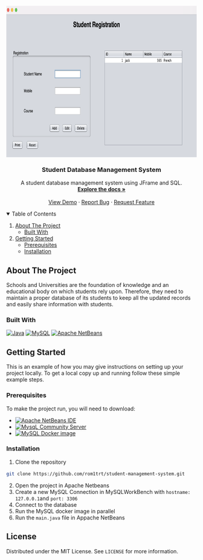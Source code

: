 <!-- PROJECT LOGO -->
<br />
<p align="center">
  <a href="https://github.com/rom1trt/student-management-system">
    <img align=top src="img.png" alt="Logo" width="750" height="400">
  </a>

  <h3 align="center">Student Database Management System</h3>

  <p align="center">
    A student database management system using JFrame and SQL.
    <br />
    <a href="https://github.com/rom1trt/student-management-system"><strong>Explore the docs »</strong></a>
    <br />
    <br />
    <a href="https://github.com/rom1trt/student-management-system">View Demo</a>
    ·
    <a href="https://github.com/rom1trt/student-management-system/issues">Report Bug</a>
    ·
    <a href="https://github.com/rom1trt/student-management-system/issues">Request Feature</a>
  </p>
</p>

<!-- TABLE OF CONTENTS -->
<details open="open">
  <summary>Table of Contents</summary>
  <ol>
    <li>
      <a href="#about-the-project">About The Project</a>
      <ul>
        <li><a href="#built-with">Built With</a></li>
      </ul>
    </li>
    <li>
      <a href="#getting-started">Getting Started</a>
      <ul>
        <li><a href="#prerequisites">Prerequisites</a></li>
        <li><a href="#installation">Installation</a></li>
      </ul>
    </li>
  </ol>
</details>



<!-- ABOUT THE PROJECT -->
## About The Project

Schools and Universities are the foundation of knowledge and an educational body on which students rely upon. Therefore, they need to maintain a proper database of its students to keep all the updated records and easily share information with students.

### Built With

[![Java](https://img.shields.io/badge/Java-ED8B00?style=for-the-badge&logo=Java&logoColor=white)](https://www.java.com/en/)
[![MySQL](https://img.shields.io/badge/MySQL-white?style=for-the-badge&logo=mysql&logoColor=black)](https://www.mysql.com/en/)
[![Apache NetBeans](https://img.shields.io/badge/apache%20netbeans-1B6AC6?style=for-the-badge&logo=apache%20netbeans%20IDE&logoColor=white)](https://netbeans.apache.org/)


<!-- GETTING STARTED -->
## Getting Started

This is an example of how you may give instructions on setting up your project locally.
To get a local copy up and running follow these simple example steps.

### Prerequisites
To make the project run, you will need to download:
* [![Apache NetBeans IDE](https://img.shields.io/badge/apache%20netbeans-1B6AC6?style=for-the-badge&logo=apache%20netbeans%20IDE&logoColor=white)](https://netbeans.apache.org/)
* [![MysqL Community Server](https://img.shields.io/badge/MySQL-005C84?style=for-the-badge&logo=mysql&logoColor=white)](https://dev.mysql.com/downloads/mysql/)
* [![MySQL Docker image](https://img.shields.io/badge/docker-blue?style=for-the-badge&logo=docker&logoColor=white)](https://hub.docker.com/_/mysql)


### Installation

1. Clone the repository 
```sh
git clone https://github.com/rom1trt/student-management-system.git
```
2. Open the project in Apache Netbeans
3. Create a new MySQL Connection in MySQLWorkBench with `hostname: 127.0.0.1`and `port: 3306`
4. Connect to the database
5. Run the MySQL docker image in parallel
6. Run the `main.java` file in Appache NetBeans

<!-- LICENSE -->
## License

Distributed under the MIT License. See `LICENSE` for more information.

